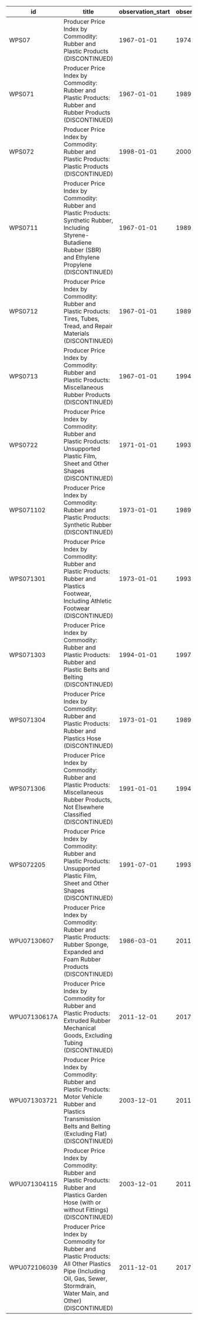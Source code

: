 | id           | title                                                                                                                                                                    | observation_start   | observation_end   |
|--------------|--------------------------------------------------------------------------------------------------------------------------------------------------------------------------|---------------------|-------------------|
| WPS07        | Producer Price Index by Commodity: Rubber and Plastic Products (DISCONTINUED)                                                                                            | 1967-01-01          | 1974-12-01        |
| WPS071       | Producer Price Index by Commodity: Rubber and Plastic Products: Rubber and Rubber Products (DISCONTINUED)                                                                | 1967-01-01          | 1989-12-01        |
| WPS072       | Producer Price Index by Commodity: Rubber and Plastic Products: Plastic Products (DISCONTINUED)                                                                          | 1998-01-01          | 2000-12-01        |
| WPS0711      | Producer Price Index by Commodity: Rubber and Plastic Products: Synthetic Rubber, Including Styrene-Butadiene Rubber (SBR) and Ethylene Propylene (DISCONTINUED)         | 1967-01-01          | 1989-12-01        |
| WPS0712      | Producer Price Index by Commodity: Rubber and Plastic Products: Tires, Tubes, Tread, and Repair Materials (DISCONTINUED)                                                 | 1967-01-01          | 1989-12-01        |
| WPS0713      | Producer Price Index by Commodity: Rubber and Plastic Products: Miscellaneous Rubber Products (DISCONTINUED)                                                             | 1967-01-01          | 1994-12-01        |
| WPS0722      | Producer Price Index by Commodity: Rubber and Plastic Products: Unsupported Plastic Film, Sheet and Other Shapes (DISCONTINUED)                                          | 1971-01-01          | 1993-12-01        |
| WPS071102    | Producer Price Index by Commodity: Rubber and Plastic Products: Synthetic Rubber (DISCONTINUED)                                                                          | 1973-01-01          | 1989-12-01        |
| WPS071301    | Producer Price Index by Commodity: Rubber and Plastic Products: Rubber and Plastics Footwear, Including Athletic Footwear (DISCONTINUED)                                 | 1973-01-01          | 1993-12-01        |
| WPS071303    | Producer Price Index by Commodity: Rubber and Plastic Products: Rubber and Plastic Belts and Belting (DISCONTINUED)                                                      | 1994-01-01          | 1997-12-01        |
| WPS071304    | Producer Price Index by Commodity: Rubber and Plastic Products: Rubber and Plastics Hose (DISCONTINUED)                                                                  | 1973-01-01          | 1989-12-01        |
| WPS071306    | Producer Price Index by Commodity: Rubber and Plastic Products: Miscellaneous Rubber Products, Not Elsewhere Classified (DISCONTINUED)                                   | 1991-01-01          | 1994-12-01        |
| WPS072205    | Producer Price Index by Commodity: Rubber and Plastic Products: Unsupported Plastic Film, Sheet and Other Shapes (DISCONTINUED)                                          | 1991-07-01          | 1993-12-01        |
| WPU07130607  | Producer Price Index by Commodity: Rubber and Plastic Products: Rubber Sponge, Expanded and Foam Rubber Products (DISCONTINUED)                                          | 1986-03-01          | 2011-12-01        |
| WPU07130617A | Producer Price Index by Commodity for Rubber and Plastic Products: Extruded Rubber Mechanical Goods, Excluding Tubing (DISCONTINUED)                                     | 2011-12-01          | 2017-01-01        |
| WPU071303721 | Producer Price Index by Commodity: Rubber and Plastic Products: Motor Vehicle Rubber and Plastics Transmission Belts and Belting (Excluding Flat) (DISCONTINUED)         | 2003-12-01          | 2011-12-01        |
| WPU071304115 | Producer Price Index by Commodity: Rubber and Plastic Products: Rubber and Plastics Garden Hose (with or without Fittings) (DISCONTINUED)                                | 2003-12-01          | 2011-12-01        |
| WPU072106039 | Producer Price Index by Commodity for Rubber and Plastic Products: All Other Plastics Pipe (Including Oil, Gas, Sewer, Stormdrain, Water Main, and Other) (DISCONTINUED) | 2011-12-01          | 2017-12-01        |